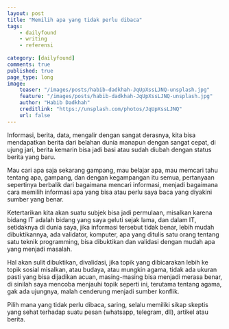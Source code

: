 ```yaml
---
layout: post
title: "Memilih apa yang tidak perlu dibaca"
tags: 
    - dailyfound
    - writing
    - referensi
        
category: [dailyfound]
comments: true
published: true
page_type: long
image:
    teaser: "/images/posts/habib-dadkhah-JqUpXssLJNQ-unsplash.jpg"
    feature: "/images/posts/habib-dadkhah-JqUpXssLJNQ-unsplash.jpg"
    author: "Habib Dadkhah"
    creditlink: "https://unsplash.com/photos/JqUpXssLJNQ"
    url: false
---
```


Informasi, berita, data, mengalir dengan sangat derasnya, kita bisa mendapatkan berita dari belahan dunia manapun dengan sangat cepat, di ujung jari, berita kemarin bisa jadi basi atau sudah diubah dengan status berita yang baru.

Mau cari apa saja sekarang gampang, mau belajar apa, mau memcari tahu tentang apa, gampang, dan dengan kegampangan itu semua, pertanyaan sepertinya berbalik dari bagaimana mencari informasi, menjadi bagaimana cara memilih informasi apa yang bisa atau perlu saya baca yang diyakini sumber yang benar.

Ketertarikan kita akan suatu subjek bisa jadi permulaan, misalkan karena bidang IT adalah bidang yang saya geluti sejak lama, dan dalam IT, setidaknya di dunia saya, jika informasi tersebut tidak benar, lebih mudah dibuktikannya, ada validator, komputer, apa yang ditulis satu orang tentang satu teknik programming, bisa dibuktikan dan validasi dengan mudah apa yang menjadi masalah.

Hal akan sulit dibuktikan, divalidasi, jika topik yang dibicarakan lebih ke topik sosial misalkan, atau budaya, atau mungkin agama, tidak ada ukuran pasti yang bisa dijadikan acuan, masing-masing bisa menjadi merasa benar, di sinilah saya mencoba menjauhi topik seperti ini, terutama tentang agama, gak ada ujungnya, malah cenderung menjadi sumber konflik.

Pilih mana yang tidak perlu dibaca, saring, selalu memiliki sikap skeptis yang sehat terhadap suatu pesan (whatsapp, telegram, dll), artikel atau berita.
